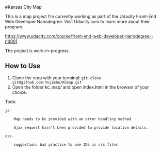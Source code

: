 #Kansas City Map

This is a map project I'm currently working as part of the Udacity Front-End Web Developer Nanodegree. Visit Udacity.com to learn more about their program.

https://www.udacity.com/course/front-end-web-developer-nanodegree--nd001

The project is work-in-progress.

## How to Use

1. Clone the repo with your terminal: `git clone git@github.com:Yojim6o/KCmap.git`
2. Open the folder kc_map/ and open index.html in the browser of your choice.


Todo:

	js-

	    Map needs to be provided with an error handling method

	    Ajax request hasn't been provided to provide location details.

	css-

		suggestion: bad practice to use IDs in css files
